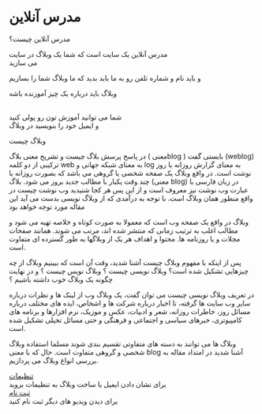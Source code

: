 <h1>مدرس آنلاین </h1>


<a>مدرس آنلاین چیست؟</a>

<p>مدرس آنلاین  یک سایت است که شما یک وبلاگ در سایت<br>  می سازید </p>
<p>و باید نام و شماره تلفن رو به ما باید بدید که ما وبلاگ شما را بسازیم </p>
<div>
وبلاگ باید درباره یک چیز آموزنده باشه 
</div>

<br>
<p>
 شما می توانید آموزش تون رو پولی کنید<br>  و ایمیل خود را بنویسید در وبلاگ 

</p>
<p>وبلاگ چیست </p>

<p> در پاسخ پرسش بلاگ چیست و تشریح معنی بلاگ ( معنیblog ) بایستی گفت (weblog) ترکیبی از دو کلمه web به معنای شبکه جهانی و  log به معنای گزارش روزانه یا روز نوشت است. در واقع وبلاگ یک صفحه شخصی یا گروهی می باشد که بصورت روزانه یا چند وقت یکبار با مطالب جدید بروز می شود. بلاگ (معنی blog) در زبان فارسی با عبارت وب نوشت نیز معروف است و از این پس هر کجا شنیدید وب نوشت چیست در واقع منظور همان وبلاگ است. با توجه به درآمدی که از وبلاگ نویسی بدست می آید این مقاله مورد توجه خواهد بود</p>
<p>وبلاگ در واقع یک صفحه وب است که معمولا به صورت کوتاه و خلاصه تهیه می شود و مطالب اغلب به ترتیب زمانی که منتشر شده اند، مرتب می شوند. همانند صفحات مجلات و یا روزنامه ها. محتوا و اهداف هر یک از وبلاگها به طور گسترده ای متفاوت است.

پس از اینکه با مفهوم وبلاگ چیست آشنا شدید، وقت آن است که ببینیم وبلاگ از چه چیزهایی تشکیل شده است؟ وبلاگ نویسی چیست ؟ وبلاگ نویس چیست ؟ و در نهایت چگونه یک وبلاگ خوب داشته باشیم ؟

در تعریف وبلاگ نویسی چیست می توان گفت، یک وبلاگ وب از لینک ها و نظرات درباره سایر وب سایت ها گرفته، تا اخبار درباره شرکت ها و اشخاص، ایده های مختلف درباره مسائل روز، خاطرات روزانه، شعر و ادبیات، عکس و موزیک، نرم افزارها و برنامه های کامپیوتری، خبرهای سیاسی و اجتماعی و فرهنگی و  حتی مسائل تخیلی تشکیل شده است.

وبلاگ ها می توانند به دسته های متفاوتی تقسیم بندی شوند مسلما استفاده وبلاگ شخصی و گروهی متفاوت است. حال که با معنی blog آشنا شدید در امتداد مقاله به بررسی انواع وبلاگ می پردازیم.</p>
</p>












<a href="#">
تنظیمات 
</a>
<div>برای نشان دادن ایمیل یا ساخت وبلاگ به تنظیمات بروید</div>


<a href="#">
ثبت نام
</a>
<div>برای دیدن ویدیو های دیگر ثبت نام کنید </div>
